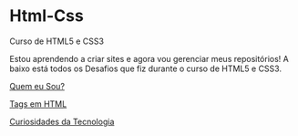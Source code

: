 # Html-Css
 Curso de HTML5 e CSS3

 Estou aprendendo a criar sites e agora vou gerenciar meus repositórios!
 A baixo está todos os Desafios que fiz durante o curso de HTML5 e CSS3.

<p><a href="https://anabeatrizst.github.io/Html-Css/Exercicios/ex09%20Desafio%205%20Capitulo%2010/">Quem eu Sou?</a></p>
<p><a href="https://anabeatrizst.github.io/Html-Css/Exercicios/ex10%20Desafio%206%20Capitulo%2010/index.html/">Tags em HTML</a></p>
<p><a href="https://anabeatrizst.github.io/Html-Css/Exercicios/ex25(Desafio%20Modulo%202)/pacote-projeto-d010/android.html">Curiosidades da Tecnologia</a></p>